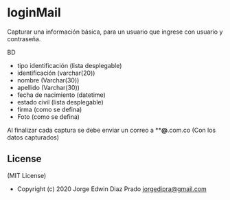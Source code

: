 # loginMail
Capturar una información básica, para un usuario que ingrese con usuario y contraseña.

BD
- tipo identificación (lista desplegable)
- identificación (varchar(20))
- nombre (Varchar(30))
- apellido (Varchar(30))
- fecha de nacimiento (datetime)
- estado civil (lista desplegable)
- firma (como se defina)
- Foto (como se defina)

Al finalizar cada captura se debe enviar un correo a ******@****.com.co (Con los
datos capturados)

## License

(MIT License)

* Copyright (c) 2020 Jorge Edwin Diaz Prado <jorgedipra@gmail.com>